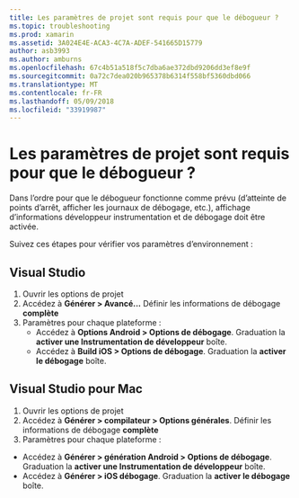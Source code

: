 ```yaml
---
title: Les paramètres de projet sont requis pour que le débogueur ?
ms.topic: troubleshooting
ms.prod: xamarin
ms.assetid: 3A024E4E-ACA3-4C7A-ADEF-541665D15779
author: asb3993
ms.author: amburns
ms.openlocfilehash: 67c4b51a518f5c7dba6ae372dbd9206dd3ef8e9f
ms.sourcegitcommit: 0a72c7dea020b965378b6314f558bf5360dbd066
ms.translationtype: MT
ms.contentlocale: fr-FR
ms.lasthandoff: 05/09/2018
ms.locfileid: "33919987"
---
```

# <a name="what-project-settings-are-required-for-the-debugger"></a>Les paramètres de projet sont requis pour que le débogueur ?

Dans l’ordre pour que le débogueur fonctionne comme prévu (d’atteinte de points d’arrêt, afficher les journaux de débogage, etc.), affichage d’informations développeur instrumentation et de débogage doit être activée.

Suivez ces étapes pour vérifier vos paramètres d’environnement :

## <a name="visual-studio"></a>Visual Studio
1. Ouvrir les options de projet
2. Accédez à **Générer > Avancé...** Définir les informations de débogage **complète**
3. Paramètres pour chaque plateforme :
   - Accédez à **Options Android > Options de débogage**. Graduation la **activer une Instrumentation de développeur** boîte.
   - Accédez à **Build iOS > Options de débogage**. Graduation la **activer le débogage** boîte.

## <a name="visual-studio-for-mac"></a>Visual Studio pour Mac
1. Ouvrir les options de projet
2. Accédez à **Générer > compilateur > Options générales**. Définir les informations de débogage **complète**
3. Paramètres pour chaque plateforme :
  - Accédez à **Générer > génération Android > Options de débogage**. Graduation la **activer une Instrumentation de développeur** boîte.
  - Accédez à **Générer > iOS débogage**. Graduation la **activer le débogage** boîte.

